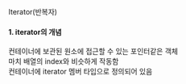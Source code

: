 Iterator(반복자)

#### 1. iterator의 개념
컨테이너에 보관된 원소에 접근할 수 있는 포인터같은 객체  
마치 배열의 index와 비슷하게 작동함  
컨테이너에 iterator 멤버 타입으로 정의되어 있음  



